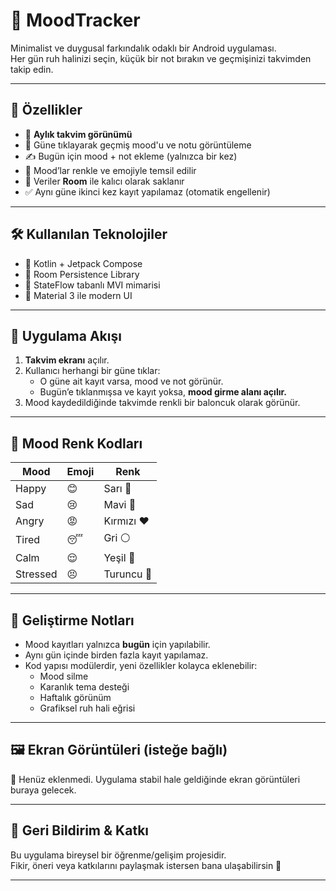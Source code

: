 # 🧠 MoodTracker

Minimalist ve duygusal farkındalık odaklı bir Android uygulaması.  
Her gün ruh halinizi seçin, küçük bir not bırakın ve geçmişinizi takvimden takip edin.

---

## 📱 Özellikler

- 📅 **Aylık takvim görünümü**
- 📍 Güne tıklayarak geçmiş mood'u ve notu görüntüleme
- ✍️ Bugün için mood + not ekleme (yalnızca bir kez)
- 🎨 Mood’lar renkle ve emojiyle temsil edilir
- 💾 Veriler **Room** ile kalıcı olarak saklanır
- ✅ Aynı güne ikinci kez kayıt yapılamaz (otomatik engellenir)

---

## 🛠️ Kullanılan Teknolojiler

- 🧪 Kotlin + Jetpack Compose
- 🧩 Room Persistence Library
- 🔄 StateFlow tabanlı MVI mimarisi
- 🎨 Material 3 ile modern UI

---

## 🚀 Uygulama Akışı

1. **Takvim ekranı** açılır.
2. Kullanıcı herhangi bir güne tıklar:
    - O güne ait kayıt varsa, mood ve not görünür.
    - Bugün’e tıklanmışsa ve kayıt yoksa, **mood girme alanı açılır.**
3. Mood kaydedildiğinde takvimde renkli bir baloncuk olarak görünür.

---

## 🌈 Mood Renk Kodları

| Mood      | Emoji | Renk      |
|-----------|--------|-----------|
| Happy     | 😊     | Sarı 💛     |
| Sad       | 😢     | Mavi 💙     |
| Angry     | 😡     | Kırmızı ❤️  |
| Tired     | 😴     | Gri ⚪       |
| Calm      | 😌     | Yeşil 💚     |
| Stressed  | 😣     | Turuncu 🧡   |

---

## 📌 Geliştirme Notları

- Mood kayıtları yalnızca **bugün** için yapılabilir.
- Aynı gün içinde birden fazla kayıt yapılamaz.
- Kod yapısı modülerdir, yeni özellikler kolayca eklenebilir:
    - Mood silme
    - Karanlık tema desteği
    - Haftalık görünüm
    - Grafiksel ruh hali eğrisi

---

## 🖼️ Ekran Görüntüleri (isteğe bağlı)

📸 Henüz eklenmedi. Uygulama stabil hale geldiğinde ekran görüntüleri buraya gelecek.

---

## 💬 Geri Bildirim & Katkı

Bu uygulama bireysel bir öğrenme/gelişim projesidir.  
Fikir, öneri veya katkılarını paylaşmak istersen bana ulaşabilirsin 💌

---
